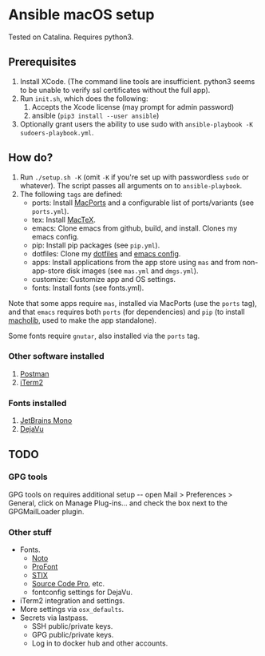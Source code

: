 # Ansible macOS setup

Tested on Catalina. Requires python3.

## Prerequisites

1. Install XCode. (The command line tools are insufficient. 
python3 seems to be unable to verify ssl certificates without the full app).
1. Run `init.sh`, which does the following:
    1. Accepts the Xcode license (may prompt for admin password)
    1. ansible (`pip3 install --user ansible`)
1. Optionally grant users the ability to use sudo with `ansible-playbook -K sudoers-playbook.yml`.

## How do?

1. Run `./setup.sh -K` (omit `-K` if you're set up with passwordless `sudo` or whatever). The script passes all 
arguments on to `ansible-playbook`.
1. The following `tags` are defined:
    - ports:     Install [MacPorts](https://www.macports.org/) and a configurable list of ports/variants (see `ports.yml`).
    - tex:       Install [MacTeX](https://www.tug.org/mactex/).
    - emacs:     Clone emacs from github, build, and install. Clones my emacs config.
    - pip:       Install pip packages (see `pip.yml`).
    - dotfiles:  Clone my [dotfiles](https://github.com/conleym/dotfiles) and
     [emacs config](https://github.com/conleym/dot-emacs).
    - apps:      Install applications from the app store using `mas` and from non-app-store disk images (see `mas.yml` and `dmgs.yml`).
    - customize: Customize app and OS settings. 
    - fonts:     Install fonts (see fonts.yml).
 
Note that some apps require `mas`, installed via MacPorts (use the `ports` tag),
and that `emacs` requires both `ports` (for dependencies)
and `pip` (to install [macholib](https://github.com/ronaldoussoren/macholib/), used to make the app standalone).

Some fonts require `gnutar`, also installed via the `ports` tag.

### Other software installed

1. [Postman](https://www.postman.com/)
1. [iTerm2](https://https://www.iterm2.com/downloads.html)

### Fonts installed

1. [JetBrains Mono](https://www.jetbrains.com/lp/mono/)
1. [DejaVu](https://dejavu-fonts.github.io/)


## TODO

### GPG tools

GPG tools on requires additional setup -- open Mail > Preferences > General, click on Manage Plug-ins...
and check the box next to the GPGMailLoader plugin.

### Other stuff

* Fonts.
    * [Noto](https://www.google.com/get/noto/)
    * [ProFont](https://tobiasjung.name/profont/)
    * [STIX](https://www.stixfonts.org/)
    * [Source Code Pro](https://github.com/adobe-fonts/source-code-pro), etc.
    * fontconfig settings for DejaVu.
* iTerm2 integration and settings.
* More settings via `osx_defaults`.
* Secrets via lastpass.
    * SSH public/private keys.
    * GPG public/private keys.
    * Log in to docker hub and other accounts.
